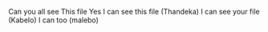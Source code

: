 Can you all see This file
Yes I can see this file (Thandeka)
I can see your file (Kabelo)
I can too (malebo)
